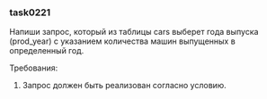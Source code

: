 
### task0221

Напиши запрос, который из таблицы cars выберет года выпуска (prod_year) с указанием количества машин выпущенных в определенный год.


Требования:
1.	Запрос должен быть реализован согласно условию.


